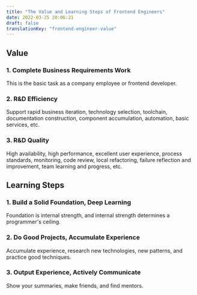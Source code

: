 ```yaml
---
title: "The Value and Learning Steps of Frontend Engineers"
date: 2022-03-25 20:06:21
draft: false
translationKey: "frontend-engineer-value"
---
```


## Value

### 1. Complete Business Requirements Work

This is the basic task as a company employee or frontend developer.

### 2. R&D Efficiency

Support rapid business iteration, technology selection, toolchain, documentation construction, component accumulation, automation, basic services, etc.

### 3. R&D Quality

High availability, high performance, excellent user experience, process standards, monitoring, code review, local refactoring, failure reflection and improvement, team learning and progress, etc.

## Learning Steps

### 1. Build a Solid Foundation, Deep Learning

Foundation is internal strength, and internal strength determines a programmer's ceiling.

### 2. Do Good Projects, Accumulate Experience

Accumulate experience, research new technologies, new patterns, and practice good techniques.

### 3. Output Experience, Actively Communicate

Show your summaries, make friends, and find mentors.
